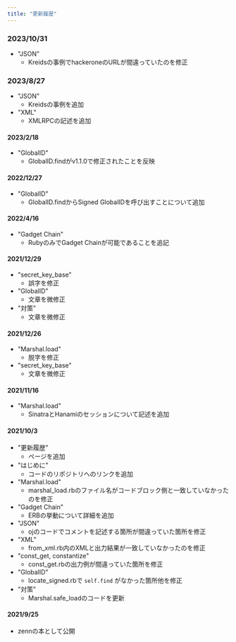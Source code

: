 ```yaml
---
title: "更新履歴"
---
```


### 2023/10/31

- "JSON"
  - Kreidsの事例でhackeroneのURLが間違っていたのを修正

### 2023/8/27

- "JSON"
  - Kreidsの事例を追加
- "XML"
  - XMLRPCの記述を追加


#### 2023/2/18

- "GlobalID"
  - GlobalID.findがv1.1.0で修正されたことを反映


#### 2022/12/27

- "GlobalID"
  - GlobalID.findからSigned GlobalIDを呼び出すことについて追加


#### 2022/4/16

- "Gadget Chain"
  - RubyのみでGadget Chainが可能であることを追記


#### 2021/12/29

- "secret_key_base"
  - 誤字を修正
- "GlobalID"
  - 文章を微修正
- "対策"
  - 文章を微修正


#### 2021/12/26

- "Marshal.load"
  - 脱字を修正
- "secret_key_base"
  - 文章を微修正


#### 2021/11/16

- "Marshal.load"
  - SinatraとHanamiのセッションについて記述を追加


#### 2021/10/3

- "更新履歴"
  - ページを追加
- "はじめに"
  - コードのリポジトリへのリンクを追加
- "Marshal.load"
  - marshal_load.rbのファイル名がコードブロック側と一致していなかったのを修正
- "Gadget Chain"
  - ERBの挙動について詳細を追加
- "JSON"
  - ojのコードでコメントを記述する箇所が間違っていた箇所を修正
- "XML"
  - from_xml.rb内のXMLと出力結果が一致していなかったのを修正
- "const_get, constantize"
  - const_get.rbの出力例が間違っていた箇所を修正
- "GlobalID"
  - locate_signed.rbで `self.find` がなかった箇所他を修正
- "対策"
  - Marshal.safe_loadのコードを更新


#### 2021/9/25
  
- zennの本として公開